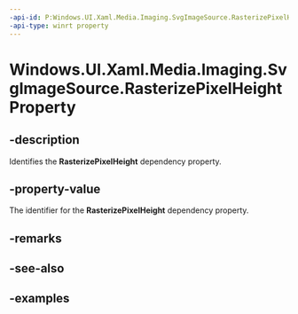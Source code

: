 ```yaml
---
-api-id: P:Windows.UI.Xaml.Media.Imaging.SvgImageSource.RasterizePixelHeightProperty
-api-type: winrt property
---
```


<!-- Property syntax.
public DependencyProperty RasterizePixelHeightProperty { get; }
-->

# Windows.UI.Xaml.Media.Imaging.SvgImageSource.RasterizePixelHeightProperty

## -description
Identifies the **RasterizePixelHeight** dependency property.



## -property-value
The identifier for the **RasterizePixelHeight** dependency property.

## -remarks

## -see-also

## -examples

